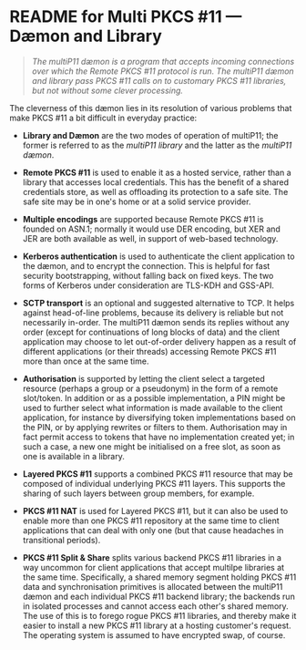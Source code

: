 README for Multi PKCS #11 — Dæmon and Library
=============================================

> *The multiP11 dæmon is a program that accepts incoming connections over
> which the Remote PKCS #11 protocol is run.  The multiP11
> dæmon and library pass PKCS #11 calls on to customary
> PKCS #11 libraries, but not without some clever processing.*

The cleverness of this dæmon lies in its resolution of various problems
that make PKCS #11 a bit difficult in everyday practice:

  * **Library and Dæmon** are the two modes of operation of multiP11; the
    former is referred to as the *multiP11 library* and the latter as the
    *multiP11 dæmon*.

  * **Remote PKCS #11** is used to enable it as a hosted service, rather than
    a library that accesses local credentials.  This has the benefit of a
    shared credentials store, as well as offloading its protection to a
    safe site.  The safe site may be in one's home or at a solid service
    provider.

  * **Multiple encodings** are supported because Remote PKCS #11 is founded
    on ASN.1; normally it would use DER encoding, but XER and JER are both
    available as well, in support of web-based technology.

  * **Kerberos authentication** is used to authenticate the client application
    to the dæmon, and to encrypt the connection.  This is helpful for fast
    security bootstrapping, without falling back on fixed keys.  The two
    forms of Kerberos under consideration are TLS-KDH and GSS-API.

  * **SCTP transport** is an optional and suggested alternative to TCP.  It
    helps against head-of-line problems, because its delivery is reliable but
    not necessarily in-order.  The multiP11 dæmon sends its replies without
    any order (except for continuations of long blocks of data) and the
    client application may choose to let out-of-order delivery happen as a
    result of different applications (or their threads) accessing
    Remote PKCS #11 more than once at the same time.

  * **Authorisation** is supported by letting the client select a targeted
    resource (perhaps a group or a pseudonym) in the form of a remote slot/token.
    In addition or as a possible implementation, a PIN might be used to
    further select what information is made available to the client application,
    for instance by diversifying token implementations based on the PIN,
    or by applying rewrites or filters to them.  Authorisation may in fact
    permit access to tokens that have no implementation created yet;
    in such a case, a new one might be initialised on a free slot, as soon as
    one is available in a library.

  * **Layered PKCS #11** supports a combined PKCS #11 resource that may be
    composed of individual underlying PKCS #11 layers.  This supports the
    sharing of such layers between group members, for example.

  * **PKCS #11 NAT** is used for Layered PKCS #11, but it can also be used
    to enable more than one PKCS #11 repository at the same time to
    client applications that can deal with only one (but that cause headaches
    in transitional periods).

  * **PKCS #11 Split & Share** splits various backend PKCS #11 libraries
    in a way uncommon for client applications that accept multilpe libraries
    at the same time.  Specifically, a shared memory segment holding
    PKCS #11 data and synchronisation primitives is allocated between
    the multiP11 dæmon and each individual PKCS #11 backend library; the backends
    run in isolated processes and cannot access each other's shared memory.
    The use of this is to forego rogue PKCS #11 libraries, and thereby make
    it easier to install a new PKCS #11 library at a hosting customer's request.
    The operating system is assumed to have encrypted swap, of course.

